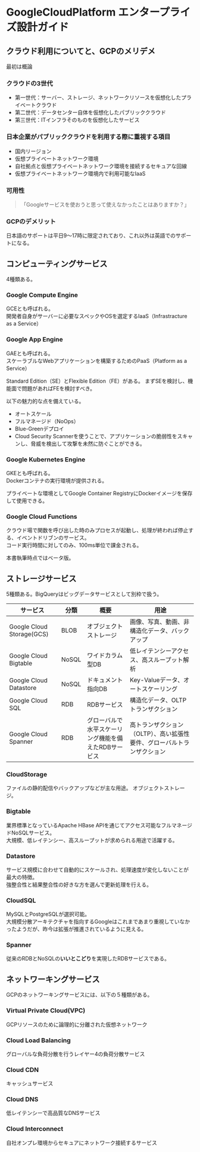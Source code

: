 # GoogleCloudPlatform エンタープライズ設計ガイド

## クラウド利用についてと、GCPのメリデメ

最初は概論

### クラウドの3世代

- 第一世代：サーバー、ストレージ、ネットワークリソースを仮想化したプライベートクラウド
- 第二世代：データセンター自体を仮想化したパブリッククラウド
- 第三世代：ITインフラそのものを仮想化したサービス

### 日本企業がパブリッククラウドを利用する際に重視する項目

- 国内リージョン
- 仮想プライベートネットワーク環境
- 自社拠点と仮想プライベートネットワーク環境を接続するセキュアな回線
- 仮想プライベートネットワーク環境内で利用可能なIaaS

### 可用性

> 「Googleサービスを使おうと思って使えなかったことはありますか？」

### GCPのデメリット

日本語のサポートは平日9〜17時に限定されており、これ以外は英語でのサポートになる。  

## コンピューティングサービス

4種類ある。

### Google Compute Engine

GCEとも呼ばれる。  
開発者自身がサーバーに必要なスペックやOSを選定するIaaS（Infrastracture as a Service）


### Google App Engine

GAEとも呼ばれる。  
スケーラブルなWebアプリケーションを構築するためのPaaS（Platform as a Service）

Standard Edition（SE）とFlexible Edition（FE）がある。
まずSEを検討し、機能面で問題があればFEを検討すべき。


以下の魅力的な点を備えている。
- オートスケール
- フルマネージド（NoOps）
- Blue-Greenデプロイ
- Cloud Security Scannerを使うことで、アプリケーションの脆弱性をスキャンし、脅威を検出して攻撃を未然に防ぐことができる。


### Google Kubernetes Engine

GKEとも呼ばれる。  
Dockerコンテナの実行環境が提供される。

プライベートな環境としてGoogle Container RegistryにDockerイメージを保存して使用できる。

### Google Cloud Functions

クラウド場で関数を呼び出した時のみプロセスが起動し、処理が終われば停止する、イベントドリブンのサービス。  
コード実行時間に対してのみ、100ms単位で課金される。

本書執筆時点ではベータ版。

## ストレージサービス

5種類ある。BigQueryはビッグデータサービスとして別枠で扱う。

|サービス |分類 |概要 |用途 |
|-------|-----|----|----|
| Google Cloud Storage(GCS) | BLOB | オブジェクトストレージ | 画像、写真、動画、非構造化データ、バックアップ |
| Google Cloud Bigtable | NoSQL | ワイドカラム型DB | 低レイテンシーアクセス、高スループット解析 |
| Google Cloud Datastore | NoSQL | ドキュメント指向DB | Key-Valueデータ、オートスケーリング |
| Google Cloud SQL | RDB | RDBサービス | 構造化データ、OLTPトランザクション |
| Google Cloud Spanner | RDB | グローバルで水平スケーリング機能を備えたRDBサービス | 高トランザクション（OLTP）、高い拡張性要件、グローバルトランザクション |

### CloudStorage

ファイルの静的配信やバックアップなどが主な用途。
オブジェクトストレージ。

### Bigtable

業界標準となっているApache HBase APIを通じてアクセス可能なフルマネージドNoSQLサービス。  
大規模、低レイテンシー、高スループットが求められる用途で活躍する。

### Datastore

サービス規模に合わせて自動的にスケールされ、処理速度が変化しないことが最大の特徴。  
強整合性と結果整合性の好きな方を選んで更新処理を行える。

### CloudSQL

MySQLとPostgreSQLが選択可能。  
大規模分散アーキテクチャを指向するGoogleはこれまであまり重視していなかったようだが、昨今は拡張が推進されているように見える。

### Spanner

従来のRDBとNoSQLの**いいとこどり**を実現したRDBサービスである。

## ネットワーキングサービス

GCPのネットワーキングサービスには、以下の５種類がある。

### Virtual Private Cloud(VPC)

GCPリソースのために論理的に分離された仮想ネットワーク

### Cloud Load Balancing

グローバルな負荷分散を行うレイヤー4の負荷分散サービス

### Cloud CDN

キャッシュサービス

### Cloud DNS

低レイテンシーで高品質なDNSサービス

### Cloud Interconnect

自社オンプレ環境からセキュアにネットワーク接続するサービス
